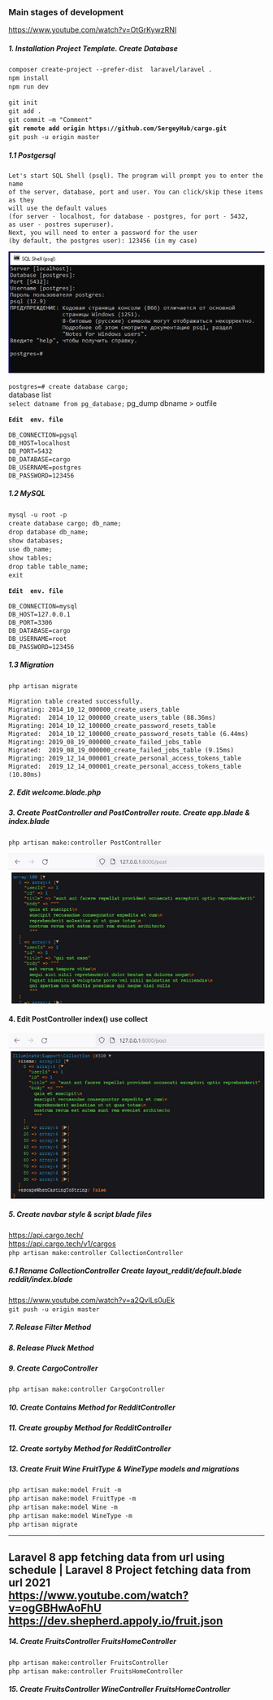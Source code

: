### Main stages of development
https://www.youtube.com/watch?v=OtGrKywzRNI
##### 1. Installation Project Template. Create Database

`composer create-project --prefer-dist  laravel/laravel .`   
`npm install`  
`npm run dev`  

`git init`  
`git add .`  
`git commit –m "Comment"`  
**`git remote add origin https://github.com/SergeyHub/cargo.git`**  
`git push -u origin master`  

##### 1.1 Postgersql

```
Let's start SQL Shell (psql). The program will prompt you to enter the name    
of the server, database, port and user. You can click/skip these items as they  
will use the default values   
(for server - localhost, for database - postgres, for port - 5432,  
as user - postres superuser). 
Next, you will need to enter a password for the user   
(by default, the postgres user): 123456 (in my case)  
```
![Screenshot](readme/psql.JPG) 

`postgres=# create database cargo;`  
  database list  
`select datname from pg_database;` 
pg_dump dbname > outfile 

**`Edit  env. file`**    
```
DB_CONNECTION=pgsql
DB_HOST=localhost
DB_PORT=5432
DB_DATABASE=cargo
DB_USERNAME=postgres
DB_PASSWORD=123456
```
##### 1.2 MySQL

`mysql -u root -p`  
`create database cargo; db_name;`  
`drop database db_name;`   
`show databases;`  
`use db_name;`  
`show tables;`   
`drop table table_name;`  
`exit`  

**`Edit  env. file`**   
```
DB_CONNECTION=mysql
DB_HOST=127.0.0.1
DB_PORT=3306
DB_DATABASE=cargo
DB_USERNAME=root
DB_PASSWORD=123456
```
##### 1.3 Migration

`php artisan migrate`  
```
Migration table created successfully.
Migrating: 2014_10_12_000000_create_users_table
Migrated:  2014_10_12_000000_create_users_table (88.36ms)
Migrating: 2014_10_12_100000_create_password_resets_table
Migrated:  2014_10_12_100000_create_password_resets_table (6.44ms)
Migrating: 2019_08_19_000000_create_failed_jobs_table
Migrated:  2019_08_19_000000_create_failed_jobs_table (9.15ms)
Migrating: 2019_12_14_000001_create_personal_access_tokens_table
Migrated:  2019_12_14_000001_create_personal_access_tokens_table (10.80ms)
```

##### 2. Edit welcome.blade.php

##### 3. Create PostController and PostController route. Create app.blade & index.blade
`php artisan make:controller PostController`  

![Screenshot](readme/posts.JPG) 

#### 4. Edit PostController index() use collect 

![Screenshot](readme/getbyUniqueUserId.JPG) 

##### 5. Create navbar style & script blade files

https://api.cargo.tech/   
https://api.cargo.tech/v1/cargos   
`php artisan make:controller CollectionController`  

##### 6.1 Rename CollectionController Create layout_reddit/default.blade reddit/index.blade
https://www.youtube.com/watch?v=a2QvlLs0uEk  
`git push -u origin master`

##### 7. Release Filter Method
##### 8. Release Pluck Method

##### 9. Create CargoController

`php artisan make:controller CargoController`  

##### 10. Create Contains Method for RedditController
##### 11. Create groupby Method for RedditController
##### 12. Create sortyby Method for RedditController
##### 13. Create Fruit Wine FruitType & WineType models and migrations  
`php artisan make:model Fruit -m`     
`php artisan make:model FruitType -m`     
`php artisan make:model Wine -m`     
`php artisan make:model WineType -m`   
`php artisan migrate`     
 
----
Laravel 8 app fetching data from url using
schedule | Laravel 8 Project fetching data from url 2021  
  https://www.youtube.com/watch?v=ogGBHwAoFhU  
  https://dev.shepherd.appoly.io/fruit.json  
-----

##### 14. Create FruitsController FruitsHomeController
`php artisan make:controller FruitsController`  
`php artisan make:controller FruitsHomeController`  
##### 15. Create FruitsController WineController FruitsHomeController     
